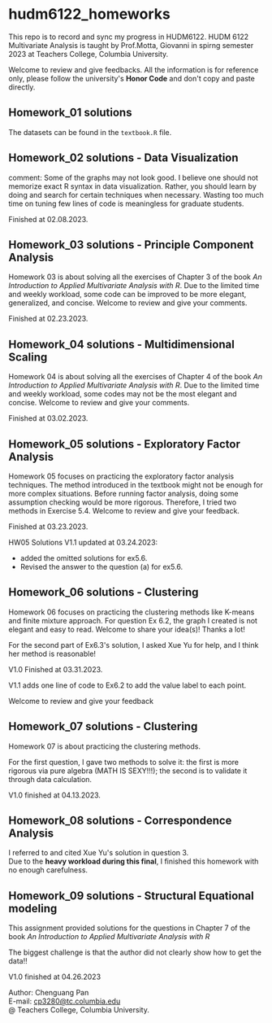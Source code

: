 # hudm6122_homeworks  
This repo is to record and sync my progress in HUDM6122.
HUDM 6122 Multivariate Analysis is taught by Prof.Motta, Giovanni in spirng semester 2023 at Teachers College, Columbia University.

Welcome to review and give feedbacks. All the information is for reference only, please follow the university's **Honor Code** and don't copy and paste directly.

## Homework_01 solutions  
The datasets can be found in the `textbook.R` file.

## Homework_02 solutions  - Data Visualization  

comment: Some of the graphs may not look good. I believe one should not memorize exact R syntax in data visualization. Rather, you should learn by doing and search for certain techniques when necessary. Wasting too much time on tuning few lines of code is meaningless for graduate students. 

Finished at 02.08.2023.

## Homework_03 solutions - Principle Component Analysis  

Homework 03 is about solving all the exercises of Chapter 3 of the book *An Introduction to Applied Multivariate Analysis with R*. Due to the limited time and weekly workload, some code can be improved to be more elegant, generalized, and concise. Welcome to review and give your comments.

Finished at 02.23.2023.

## Homework_04 solutions - Multidimensional Scaling  

Homework 04 is about solving all the exercises of Chapter 4 of the book *An Introduction to Applied Multivariate Analysis with R*. Due to the limited time and weekly workload, some codes may not be the most elegant and concise. Welcome to review and give your comments.

Finished at 03.02.2023.  


## Homework_05 solutions - Exploratory Factor Analysis

Homework 05 focuses on practicing the exploratory factor analysis techniques. The method introduced in the textbook might not be enough for more complex situations. Before running factor analysis, doing some assumption checking would be more rigorous. Therefore, I tried two methods in Exercise 5.4. Welcome to review and give your feedback.

Finished at 03.23.2023.

HW05 Solutions V1.1 updated at 03.24.2023:
- added the omitted solutions for ex5.6.  
- Revised the answer to the question (a) for ex5.6.  

## Homework_06 solutions - Clustering

Homework 06 focuses on practicing the clustering methods like K-means and finite mixture approach. For question Ex 6.2, the graph I created is not elegant and easy to read.  Welcome to share your idea(s)! Thanks a lot!  

For the second part of Ex6.3's solution, I asked Xue Yu for help, and I think her method is reasonable!  

V1.0 Finished at 03.31.2023.  

V1.1 adds one line of code to Ex6.2 to add the value label to each point.

Welcome to review and give your feedback  

## Homework_07 solutions - Clustering

Homework 07 is about practicing the clustering methods.  

For the first question, I gave two methods to solve it: the first is more rigorous via pure algebra (MATH IS SEXY!!!); the second is to validate it through data calculation.   

V1.0 finished at 04.13.2023.  

## Homework_08 solutions - Correspondence Analysis  

I referred to and cited Xue Yu's solution in question 3.  
Due to the **heavy workload during this final**, I finished this homework with no enough carefulness.  

## Homework_09 solutions - Structural Equational modeling  

This assignment provided solutions for the questions in Chapter 7 of the book *An Introduction to Applied Multivariate Analysis with R*  

The biggest challenge is that the author did not clearly show how to get the data!!  

V1.0 finished at 04.26.2023

Author: Chenguang Pan  
E-mail: cp3280@tc.columbia.edu  
@ Teachers College, Columbia University.
